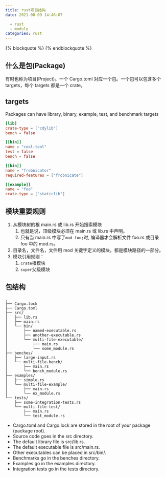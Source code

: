 ```yaml
---
title: rust项目结构
date: 2021-08-09 14:46:07

  - rust
  - module
categories: rust
---
```


{% blockquote %}
{% endblockquote %}

## 什么是包(Package)

有时也称为项目(Project)。一个 Cargo.toml 对应一个包。一个包可以包含多个 targets，每个 targets 都是一个 crate。

## targets

Packages can have library, binary, example, test, and benchmark targets

```toml
[lib]
crate-type = ["cdylib"]
bench = false

[[bin]]
name = "cool-tool"
test = false
bench = false

[[bin]]
name = "frobnicator"
required-features = ["frobnicate"]

[[example]]
name = "foo"
crate-type = ["staticlib"]
```

## 模块重要规则

1. 从模块树的根 main.rs 或 lib.rs 开始搜索模块
   1. 也就是说，顶级模块必须在 main.rs 或 lib.rs 中声明。
   2. 只有当 main.rs 中写了`mod foo;`时, 编译器才会解析文件 foo.rs 或目录 foo 中的 mod.rs。
2. 目录名，文件名，文件用 mod 关键字定义的模块，都是模块路径的一部分。
3. 模块引用规则：
   1. `crate`根模块
   2. `super`父级模块

## 包结构

```
.
├── Cargo.lock
├── Cargo.toml
├── src/
│   ├── lib.rs
│   ├── main.rs
│   └── bin/
│       ├── named-executable.rs
│       ├── another-executable.rs
│       └── multi-file-executable/
│           ├── main.rs
│           └── some_module.rs
├── benches/
│   ├── large-input.rs
│   └── multi-file-bench/
│       ├── main.rs
│       └── bench_module.rs
├── examples/
│   ├── simple.rs
│   └── multi-file-example/
│       ├── main.rs
│       └── ex_module.rs
└── tests/
    ├── some-integration-tests.rs
    └── multi-file-test/
        ├── main.rs
        └── test_module.rs
```

- Cargo.toml and Cargo.lock are stored in the root of your package (package root).
- Source code goes in the src directory.
- The default library file is src/lib.rs.
- The default executable file is src/main.rs.
- Other executables can be placed in src/bin/.
- Benchmarks go in the benches directory.
- Examples go in the examples directory.
- Integration tests go in the tests directory.
